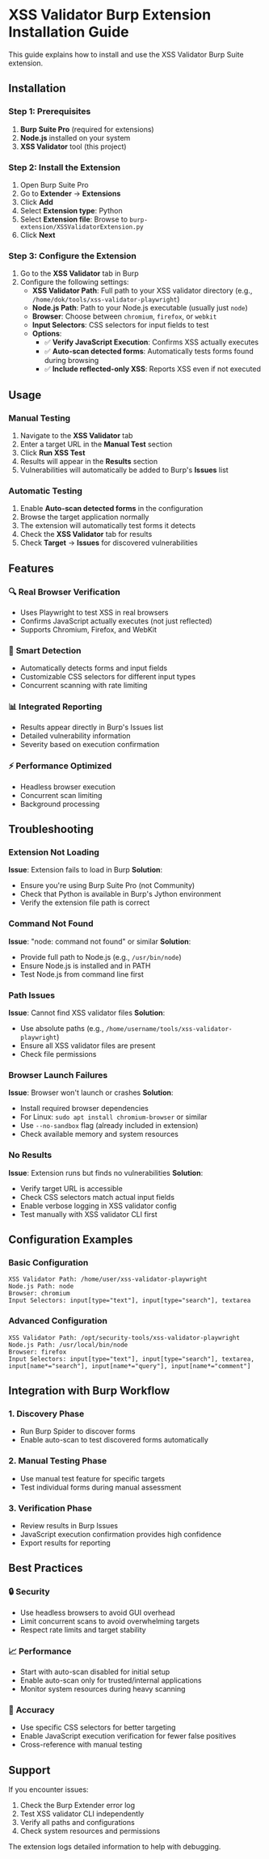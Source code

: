 # XSS Validator Burp Extension Installation Guide

This guide explains how to install and use the XSS Validator Burp Suite extension.

## Installation

### Step 1: Prerequisites

1. **Burp Suite Pro** (required for extensions)
2. **Node.js** installed on your system
3. **XSS Validator** tool (this project)

### Step 2: Install the Extension

1. Open Burp Suite Pro
2. Go to **Extender** → **Extensions**
3. Click **Add**
4. Select **Extension type**: Python
5. Select **Extension file**: Browse to `burp-extension/XSSValidatorExtension.py`
6. Click **Next**

### Step 3: Configure the Extension

1. Go to the **XSS Validator** tab in Burp
2. Configure the following settings:
    - **XSS Validator Path**: Full path to your XSS validator directory (e.g.,
      `/home/dok/tools/xss-validator-playwright`)
    - **Node.js Path**: Path to your Node.js executable (usually just `node`)
    - **Browser**: Choose between `chromium`, `firefox`, or `webkit`
    - **Input Selectors**: CSS selectors for input fields to test
    - **Options**:
        - ✅ **Verify JavaScript Execution**: Confirms XSS actually executes
        - ✅ **Auto-scan detected forms**: Automatically tests forms found during browsing
        - ✅ **Include reflected-only XSS**: Reports XSS even if not executed

## Usage

### Manual Testing

1. Navigate to the **XSS Validator** tab
2. Enter a target URL in the **Manual Test** section
3. Click **Run XSS Test**
4. Results will appear in the **Results** section
5. Vulnerabilities will automatically be added to Burp's **Issues** list

### Automatic Testing

1. Enable **Auto-scan detected forms** in the configuration
2. Browse the target application normally
3. The extension will automatically test forms it detects
4. Check the **XSS Validator** tab for results
5. Check **Target** → **Issues** for discovered vulnerabilities

## Features

### 🔍 **Real Browser Verification**

- Uses Playwright to test XSS in real browsers
- Confirms JavaScript actually executes (not just reflected)
- Supports Chromium, Firefox, and WebKit

### 🎯 **Smart Detection**

- Automatically detects forms and input fields
- Customizable CSS selectors for different input types
- Concurrent scanning with rate limiting

### 📊 **Integrated Reporting**

- Results appear directly in Burp's Issues list
- Detailed vulnerability information
- Severity based on execution confirmation

### ⚡ **Performance Optimized**

- Headless browser execution
- Concurrent scan limiting
- Background processing

## Troubleshooting

### Extension Not Loading

**Issue**: Extension fails to load in Burp
**Solution**:

- Ensure you're using Burp Suite Pro (not Community)
- Check that Python is available in Burp's Jython environment
- Verify the extension file path is correct

### Command Not Found

**Issue**: "node: command not found" or similar
**Solution**:

- Provide full path to Node.js (e.g., `/usr/bin/node`)
- Ensure Node.js is installed and in PATH
- Test Node.js from command line first

### Path Issues

**Issue**: Cannot find XSS validator files
**Solution**:

- Use absolute paths (e.g., `/home/username/tools/xss-validator-playwright`)
- Ensure all XSS validator files are present
- Check file permissions

### Browser Launch Failures

**Issue**: Browser won't launch or crashes
**Solution**:

- Install required browser dependencies
- For Linux: `sudo apt install chromium-browser` or similar
- Use `--no-sandbox` flag (already included in extension)
- Check available memory and system resources

### No Results

**Issue**: Extension runs but finds no vulnerabilities
**Solution**:

- Verify target URL is accessible
- Check CSS selectors match actual input fields
- Enable verbose logging in XSS validator config
- Test manually with XSS validator CLI first

## Configuration Examples

### Basic Configuration

```
XSS Validator Path: /home/user/xss-validator-playwright
Node.js Path: node
Browser: chromium
Input Selectors: input[type="text"], input[type="search"], textarea
```

### Advanced Configuration

```
XSS Validator Path: /opt/security-tools/xss-validator-playwright
Node.js Path: /usr/local/bin/node
Browser: firefox
Input Selectors: input[type="text"], input[type="search"], textarea, input[name*="search"], input[name*="query"], input[name*="comment"]
```

## Integration with Burp Workflow

### 1. Discovery Phase

- Run Burp Spider to discover forms
- Enable auto-scan to test discovered forms automatically

### 2. Manual Testing Phase

- Use manual test feature for specific targets
- Test individual forms during manual assessment

### 3. Verification Phase

- Review results in Burp Issues
- JavaScript execution confirmation provides high confidence
- Export results for reporting

## Best Practices

### 🔒 **Security**

- Use headless browsers to avoid GUI overhead
- Limit concurrent scans to avoid overwhelming targets
- Respect rate limits and target stability

### 📈 **Performance**

- Start with auto-scan disabled for initial setup
- Enable auto-scan only for trusted/internal applications
- Monitor system resources during heavy scanning

### 🎯 **Accuracy**

- Use specific CSS selectors for better targeting
- Enable JavaScript execution verification for fewer false positives
- Cross-reference with manual testing

## Support

If you encounter issues:

1. Check the Burp Extender error log
2. Test XSS validator CLI independently
3. Verify all paths and configurations
4. Check system resources and permissions

The extension logs detailed information to help with debugging.